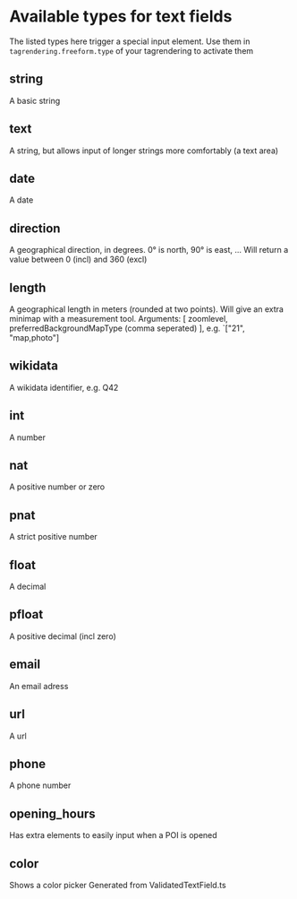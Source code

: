 # Available types for text fields

The listed types here trigger a special input element. Use them in `tagrendering.freeform.type` of your tagrendering to activate them

## string

A basic string

## text

A string, but allows input of longer strings more comfortably (a text area)

## date

A date

## direction

A geographical direction, in degrees. 0° is north, 90° is east, ... Will return a value between 0 (incl) and 360 (excl)

## length

A geographical length in meters (rounded at two points). Will give an extra minimap with a measurement tool. Arguments: [ zoomlevel, preferredBackgroundMapType (comma seperated) ], e.g. `["21", "map,photo"]

## wikidata

A wikidata identifier, e.g. Q42

## int

A number

## nat

A positive number or zero

## pnat

A strict positive number

## float

A decimal

## pfloat

A positive decimal (incl zero)

## email

An email adress

## url

A url

## phone

A phone number

## opening_hours

Has extra elements to easily input when a POI is opened

## color

Shows a color picker Generated from ValidatedTextField.ts